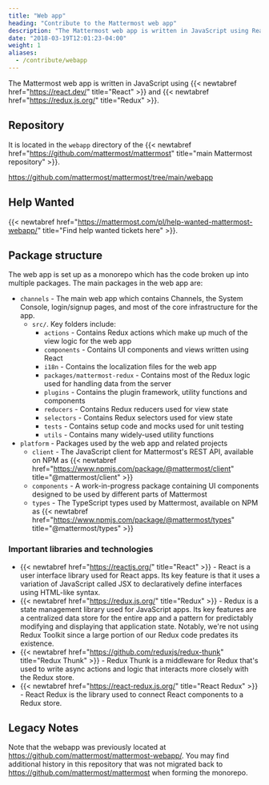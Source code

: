 ```yaml
---
title: "Web app"
heading: "Contribute to the Mattermost web app"
description: "The Mattermost web app is written in JavaScript using React and Redux."
date: "2018-03-19T12:01:23-04:00"
weight: 1
aliases:
  - /contribute/webapp
---
```


The Mattermost web app is written in JavaScript using {{< newtabref href="https://react.dev/" title="React" >}} and {{< newtabref href="https://redux.js.org/" title="Redux" >}}.

## Repository

It is located in the `webapp` directory of the {{< newtabref href="https://github.com/mattermost/mattermost" title="main Mattermost repository" >}}.

https://github.com/mattermost/mattermost/tree/main/webapp

## Help Wanted

{{< newtabref href="https://mattermost.com/pl/help-wanted-mattermost-webapp/" title="Find help wanted tickets here" >}}.

## Package structure

The web app is set up as a monorepo which has the code broken up into multiple packages. The main packages in the web app are:

* `channels` - The main web app which contains Channels, the System Console, login/signup pages, and most of the core infrastructure for the app.
    * `src/`. Key folders include:
        * `actions` - Contains Redux actions which make up much of the view logic for the web app
        * `components` - Contains UI components and views written using React
        * `i18n` - Contains the localization files for the web app
        * `packages/mattermost-redux` - Contains most of the Redux logic used for handling data from the server
        * `plugins` - Contains the plugin framework, utility functions and components
        * `reducers` - Contains Redux reducers used for view state
        * `selectors` - Contains Redux selectors used for view state
        * `tests` - Contains setup code and mocks used for unit testing
        * `utils` - Contains many widely-used utility functions
* `platform` - Packages used by the web app and related projects
    * `client` - The JavaScript client for Mattermost's REST API, available on NPM as {{< newtabref href="https://www.npmjs.com/package/@mattermost/client" title="@mattermost/client" >}}
    * `components` - A work-in-progress package containing UI components designed to be used by different parts of Mattermost
    * `types` - The TypeScript types used by Mattermost, available on NPM as {{< newtabref href="https://www.npmjs.com/package/@mattermost/types" title="@mattermost/types" >}}

### Important libraries and technologies

- {{< newtabref href="https://reactjs.org/" title="React" >}} - React is a user interface library used for React apps. Its key feature is that it uses a variation of JavaScript called JSX to declaratively define interfaces using HTML-like syntax.
- {{< newtabref href="https://redux.js.org/" title="Redux" >}} - Redux is a state management library used for JavaScript apps. Its key features are a centralized data store for the entire app and a pattern for predictably modifying and displaying that application state. Notably, we're not using Redux Toolkit since a large portion of our Redux code predates its existence.
- {{< newtabref href="https://github.com/reduxjs/redux-thunk" title="Redux Thunk" >}} - Redux Thunk is a middleware for Redux that's used to write async actions and logic that interacts more closely with the Redux store.
- {{< newtabref href="https://react-redux.js.org/" title="React Redux" >}} - React Redux is the library used to connect React components to a Redux store.
 
## Legacy Notes

Note that the webapp was previously located at https://github.com/mattermost/mattermost-webapp/. You may find additional history in this repository that was not migrated back to https://github.com/mattermost/mattermost when forming the monorepo.
